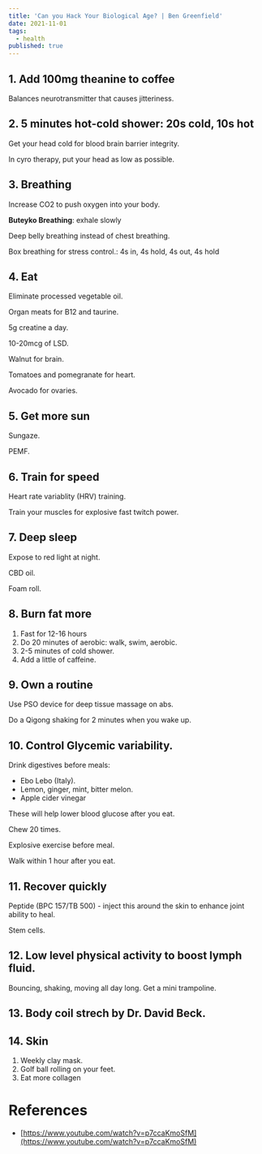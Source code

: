 ```yaml
---
title: 'Can you Hack Your Biological Age? | Ben Greenfield'
date: 2021-11-01
tags:
  - health
published: true
---
```


## 1. Add 100mg theanine to coffee

Balances neurotransmitter that causes jitteriness.

## 2. 5 minutes hot-cold shower: 20s cold, 10s hot

Get your head cold for blood brain barrier integrity.

In cyro therapy, put your head as low as possible.

## 3. Breathing

Increase CO2 to push oxygen into your body.

**Buteyko Breathing**: exhale slowly

Deep belly breathing instead of chest breathing.

Box breathing for stress control.: 4s in, 4s hold, 4s out, 4s hold

## 4. Eat

Eliminate processed vegetable oil.

Organ meats for B12 and taurine.

5g creatine a day.

10-20mcg of LSD.

Walnut for brain.

Tomatoes and pomegranate for heart.

Avocado for ovaries.

## 5. Get more sun

Sungaze.

PEMF.

## 6. Train for speed

Heart rate variablity (HRV) training.

Train your muscles for explosive fast twitch power.

## 7. Deep sleep

Expose to red light at night.

CBD oil.

Foam roll.

## 8. Burn fat more

1. Fast for 12-16 hours
2. Do 20 minutes of aerobic: walk, swim, aerobic.
3. 2-5 minutes of cold shower.
4. Add a little of caffeine.

## 9. Own a routine

Use PSO device for deep tissue massage on abs.

Do a Qigong shaking for 2 minutes when you wake up.

## 10. Control Glycemic variability.

Drink digestives before meals:

- Ebo Lebo (Italy).
- Lemon, ginger, mint, bitter melon.
- Apple cider vinegar

These will help lower blood glucose after you eat.

Chew 20 times.

Explosive exercise before meal.

Walk within 1 hour after you eat.

## 11. Recover quickly

Peptide (BPC 157/TB 500) - inject this around the skin to enhance joint ability to heal.

Stem cells.

## 12. Low level physical activity to boost lymph fluid.

Bouncing, shaking, moving all day long. Get a mini trampoline.

## 13. Body coil strech by Dr. David Beck.

## 14. Skin

1. Weekly clay mask.
2. Golf ball rolling on your feet.
3. Eat more collagen

# References

- [https://www.youtube.com/watch?v=p7ccaKmoSfM](https://www.youtube.com/watch?v=p7ccaKmoSfM)
